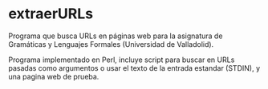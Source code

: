 # extraerURLs
Programa que busca URLs en páginas web para la asignatura de Gramáticas y Lenguajes Formales (Universidad de Valladolid).

Programa implementado en Perl, incluye script para buscar en URLs pasadas como argumentos o usar el texto de la entrada estandar (STDIN), y una pagina web de prueba.
